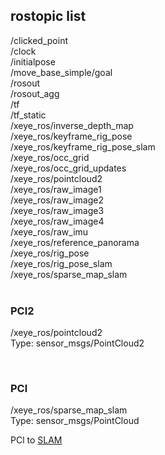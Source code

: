 ## rostopic list  


/clicked_point <br/>
/clock <br/>
/initialpose <br/>
/move_base_simple/goal <br/>
/rosout <br/>
/rosout_agg <br/>
/tf <br/>
/tf_static <br/>
/xeye_ros/inverse_depth_map <br/>
/xeye_ros/keyframe_rig_pose <br/>
/xeye_ros/keyframe_rig_pose_slam <br/>
/xeye_ros/occ_grid <br/>
/xeye_ros/occ_grid_updates <br/>
/xeye_ros/pointcloud2 <br/>
/xeye_ros/raw_image1 <br/>
/xeye_ros/raw_image2 <br/>
/xeye_ros/raw_image3 <br/>
/xeye_ros/raw_image4 <br/>
/xeye_ros/raw_imu <br/>
/xeye_ros/reference_panorama <br/>
/xeye_ros/rig_pose <br/>
/xeye_ros/rig_pose_slam <br/>
/xeye_ros/sparse_map_slam <br/> <br/>

### PCl2

/xeye_ros/pointcloud2 <br/>
Type: sensor_msgs/PointCloud2

 <br/>

### PCl

/xeye_ros/sparse_map_slam <br/>
Type: sensor_msgs/PointCloud  <br/>

PCl to [SLAM](https://github.com/hwk06023/SLAM)